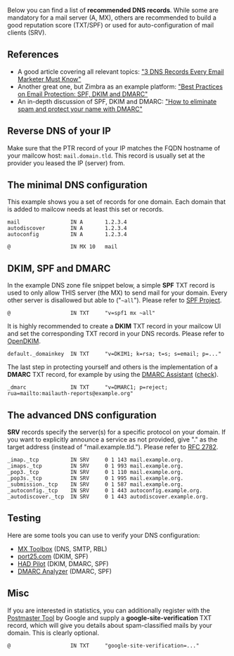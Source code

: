 Below you can find a list of **recommended DNS records**. While some are mandatory for a mail server (A, MX), others are recommended to build a good reputation score (TXT/SPF) or used for auto-configuration of mail clients (SRV).

## References
* A good article covering all relevant topics:
  ["3 DNS Records Every Email Marketer Must Know"](https://www.rackaid.com/blog/email-dns-records)      
* Another great one, but Zimbra as an example platform:
  ["Best Practices on Email Protection: SPF, DKIM and DMARC"](https://wiki.zimbra.com/wiki/Best_Practices_on_Email_Protection:_SPF,_DKIM_and_DMARC)       
* An in-depth discussion of SPF, DKIM and DMARC:
  ["How to eliminate spam and protect your name with DMARC"](https://www.skelleton.net/2015/03/21/how-to-eliminate-spam-and-protect-your-name-with-dmarc/)

## Reverse DNS of your IP

Make sure that the PTR record of your IP matches the FQDN hostname of your mailcow host: `mail.domain.tld`. This record is usually set at the provider you leased the IP (server) from.

## The minimal DNS configuration

This example shows you a set of records for one domain. Each domain that is added to mailcow needs at least this set or records.

```
mail                IN A       1.2.3.4
autodiscover        IN A       1.2.3.4
autoconfig          IN A       1.2.3.4

@                   IN MX 10   mail
```

## DKIM, SPF and DMARC

In the example DNS zone file snippet below, a simple **SPF** TXT record is used to only allow THIS server (the MX) to send mail for your domain. Every other server is disallowed but able to ("`~all`"). Please refer to [SPF Project](http://www.openspf.org).

```
@                   IN TXT     "v=spf1 mx ~all"
```

It is highly recommended to create a **DKIM** TXT record in your mailcow UI and set the corresponding TXT record in your DNS records. Please refer to [OpenDKIM](http://www.opendkim.org).

```
default._domainkey  IN TXT     "v=DKIM1; k=rsa; t=s; s=email; p=..."
```

The last step in protecting yourself and others is the implementation of a **DMARC** TXT record, for example by using the [DMARC Assistant](http://www.kitterman.com/dmarc/assistant.html) ([check](https://dmarcian.com/dmarc-inspector/google.com)).

```
_dmarc              IN TXT     "v=DMARC1; p=reject; rua=mailto:mailauth-reports@example.org"
```

## The advanced DNS configuration

**SRV** records specify the server(s) for a specific protocol on your domain. If you want to explicitly announce a service as not provided, give "." as the target address (instead of "mail.example.tld."). Please refer to [RFC 2782](https://tools.ietf.org/html/rfc2782).

```
_imap._tcp          IN SRV     0 1 143 mail.example.org.
_imaps._tcp         IN SRV     0 1 993 mail.example.org.
_pop3._tcp          IN SRV     0 1 110 mail.example.org.
_pop3s._tcp         IN SRV     0 1 995 mail.example.org.
_submission._tcp    IN SRV     0 1 587 mail.example.org.
_autoconfig._tcp    IN SRV     0 1 443 autoconfig.example.org.
_autodiscover._tcp  IN SRV     0 1 443 autodiscover.example.org.
```


## Testing
Here are some tools you can use to verify your DNS configuration:
- [MX Toolbox](https://mxtoolbox.com/SuperTool.aspx) (DNS, SMTP, RBL)
- [port25.com](https://www.port25.com/dkim-wizard/) (DKIM, SPF)
- [HAD Pilot](https://www.had-pilot.com/testdetails.html) (DKIM, DMARC, SPF)
- [DMARC Analyzer](https://www.dmarcanalyzer.com/spf-record-check/) (DMARC, SPF)

## Misc

If you are interested in statistics, you can additionally register with the [Postmaster Tool](https://gmail.com/postmaster)  by Google and supply a **google-site-verification** TXT record, which will give you details about spam-classified mails by your domain. This is clearly optional.

```
@                   IN TXT     "google-site-verification=..."
```

